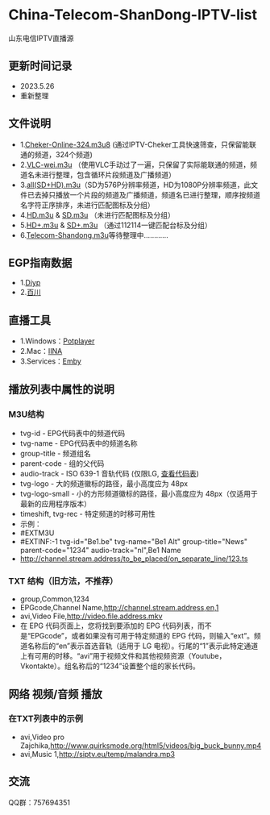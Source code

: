 # China-Telecom-ShanDong-IPTV-list

山东电信IPTV直播源

## 更新时间记录

- 2023.5.26
- 重新整理

## 文件说明

- 1.[Cheker-Online-324.m3u8](./Cheker-Online-324.m3u8) (通过IPTV-Cheker工具快速筛查，只保留能联通的频道，324个频道)
- 2.[VLC-wei.m3u](./VLC-wei.m3u) （使用VLC手动过了一遍，只保留了实际能联通的频道，频道名未进行整理，包含循环片段频道及广播频道）
- 3.[all(SD+HD).m3u](./all(SD+HD).m3u)（SD为576P分辨率频道，HD为1080P分辨率频道，此文件已去掉只播放一个片段的频道及广播频道，频道名已进行整理，顺序按频道名字符正序排序，未进行匹配图标及分组）
- 4.[HD.m3u](./HD.m3u) & [SD.m3u](./SD.m3u) （未进行匹配图标及分组）
- 5.[HD+.m3u](./HD+.m3u) & [SD+.m3u](./SD+.m3u) （通过112114一键匹配台标及分组）
- 6.[Telecom-Shandong.m3u](./Telecom-Shandong.m3u)等待整理中…………

## EGP指南数据

- 1.[Diyp](http://epg.51zmt.top:8000/)
- 2.[百川](https://epg.112114.eu.org/)

## 直播工具

- 1.Windows：[Potplayer](http://potplayer.tv/)
- 2.Mac：[IINA](https://www.iina.io/)
- 3.Services：[Emby](https://emby.media/)

## 播放列表中属性的说明

### M3U结构

- tvg-id - EPG代码表中的频道代码
- tvg-name - EPG代码表中的频道名称
- group-title - 频道组名
- parent-code - 组的父代码
- audio-track - ISO 639-1 音轨代码 (仅限LG, [查看代码表](http://www.loc.gov/standards/iso639-2/php/code_list.php))
- tvg-logo - 大的频道徽标的路径，最小高度应为 48px
- tvg-logo-small - 小的方形频道徽标的路径，最小高度应为 48px（仅适用于最新的应用程序版本）
- timeshift, tvg-rec - 特定频道的时移可用性
- 示例：
- #EXTM3U
- #EXTINF:-1 tvg-id="Be1.be" tvg-name="Be1 Alt" group-title="News" parent-code="1234" audio-track="nl",Be1 Name
- <http://channel.stream.address/to_be_placed/on_separate_line/123.ts>

### TXT 结构（旧方法，不推荐）

- group,Common,1234
- EPGcode,Channel Name,<http://channel.stream.address,en,1>
- avi,Video File,<http://video.file.address.mkv>
- 在 EPG 代码页面上，您将找到要添加的 EPG 代码列表，而不是“EPGcode”，或者如果没有可用于特定频道的 EPG 代码，则输入“ext”。频道名称后的“en”表示首选音轨（适用于 LG 电视）。行尾的“1”表示此特定通道上有可用的时移。“avi”用于视频文件和其他视频资源（Youtube，Vkontakte）。组名称后的“1234”设置整个组的家长代码。

## 网络 视频/音频 播放

### 在TXT列表中的示例

- avi,Video pro Zajchika,<http://www.quirksmode.org/html5/videos/big_buck_bunny.mp4>
- avi,Music 1,<http://siptv.eu/temp/malandra.mp3>

## 交流

QQ群：757694351
